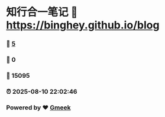 # 知行合一笔记 :link: https://binghey.github.io/blog 
### :page_facing_up: [5](https://binghey.github.io/blog/tag.html) 
### :speech_balloon: 0 
### :hibiscus: 15095 
### :alarm_clock: 2025-08-10 22:02:46 
### Powered by :heart: [Gmeek](https://github.com/Meekdai/Gmeek)

